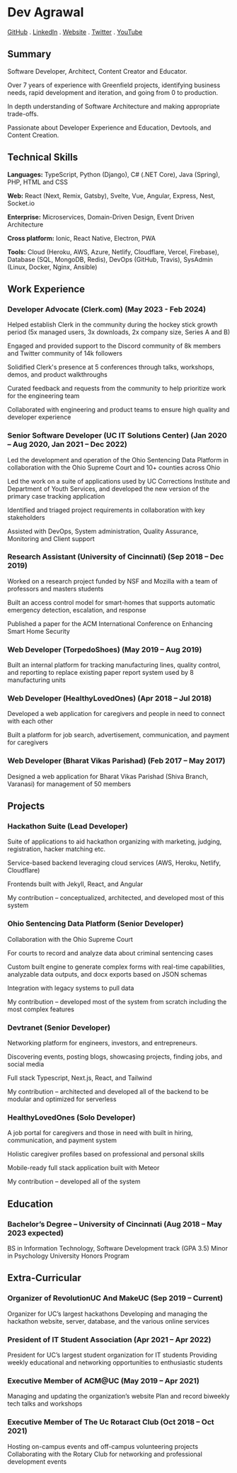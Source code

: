 # Dev Agrawal

[GitHub](https://github.com/devagrawal09) .
[LinkedIn](https://www.linkedin.com/in/dev-agr) .
[Website](https://devagr.me) .
[Twitter](https://twitter.com/devagrawal09) .
[YouTube](https://youtube.com/@devagr)

## Summary

Software Developer, Architect, Content Creator and Educator.

Over 7 years of experience with Greenfield projects, identifying business needs, rapid development and iteration, and going from 0 to production.

In depth understanding of Software Architecture and making appropriate trade-offs.

Passionate about Developer Experience and Education, Devtools, and Content Creation.

## Technical Skills

**Languages:** TypeScript, Python (Django), C# (.NET Core), Java (Spring), PHP, HTML and CSS

**Web:** React (Next, Remix, Gatsby), Svelte, Vue, Angular, Express, Nest, Socket.io

**Enterprise:** Microservices, Domain-Driven Design, Event Driven Architecture

**Cross platform:** Ionic, React Native, Electron, PWA

**Tools:** Cloud (Heroku, AWS, Azure, Netlify, Cloudflare, Vercel, Firebase), Database (SQL, MongoDB, Redis), DevOps (GitHub, Travis), SysAdmin (Linux, Docker, Nginx, Ansible)

## Work Experience

### Developer Advocate (Clerk.com) (May 2023 - Feb 2024)

Helped establish Clerk in the community during the hockey stick growth period (5x managed users, 3x downloads, 2x company size, Series A and B)

Engaged and provided support to the Discord community of 8k members and Twitter community of 14k followers

Solidified Clerk's presence at 5 conferences through talks, workshops, demos, and product walkthroughs

Curated feedback and requests from the community to help prioritize work for the engineering team

Collaborated with engineering and product teams to ensure high quality and developer experience

### Senior Software Developer (UC IT Solutions Center) (Jan 2020 – Aug 2020, Jan 2021 – Dec 2022)

Led the development and operation of the Ohio Sentencing Data Platform in collaboration with the Ohio Supreme Court and 10+ counties across Ohio

Led the work on a suite of applications used by UC Corrections Institute and Department of Youth Services, and developed the new version of the primary case tracking application

Identified and triaged project requirements in collaboration with key stakeholders

Assisted with DevOps, System administration, Quality Assurance, Monitoring and Client support

### Research Assistant (University of Cincinnati) (Sep 2018 – Dec 2019)

Worked on a research project funded by NSF and Mozilla with a team of professors and masters students

Built an access control model for smart-homes that supports automatic emergency detection, escalation, and response

Published a paper for the ACM International Conference on Enhancing Smart Home Security

### Web Developer (TorpedoShoes) (May 2019 – Aug 2019)

Built an internal platform for tracking manufacturing lines, quality control, and reporting to replace existing paper report system used by 8 manufacturing units

### Web Developer (HealthyLovedOnes) (Apr 2018 – Jul 2018)

Developed a web application for caregivers and people in need to connect with each other

Built a platform for job search, advertisement, communication, and payment for caregivers

### Web Developer (Bharat Vikas Parishad) (Feb 2017 – May 2017)

Designed a web application for Bharat Vikas Parishad (Shiva Branch, Varanasi) for management of 50 members

## Projects

### Hackathon Suite (Lead Developer)

Suite of applications to aid hackathon organizing with marketing, judging, registration, hacker matching etc.

Service-based backend leveraging cloud services (AWS, Heroku, Netlify, Cloudflare)

Frontends built with Jekyll, React, and Angular

My contribution – conceptualized, architected, and developed most of this system

### Ohio Sentencing Data Platform (Senior Developer)

Collaboration with the Ohio Supreme Court

For courts to record and analyze data about criminal sentencing cases

Custom built engine to generate complex forms with real-time capabilities, analyzable data outputs, and docx exports based on JSON schemas

Integration with legacy systems to pull data

My contribution – developed most of the system from scratch including the most complex features

### Devtranet (Senior Developer)

Networking platform for engineers, investors, and entrepreneurs.

Discovering events, posting blogs, showcasing projects, finding jobs, and social media

Full stack Typescript, Next.js, React, and Tailwind

My contribution – architected and developed all of the backend to be modular and optimized for serverless

### HealthyLovedOnes (Solo Developer)

A job portal for caregivers and those in need with built in hiring, communication, and payment system

Holistic caregiver profiles based on professional and personal skills

Mobile-ready full stack application built with Meteor

My contribution – developed all of the system

## Education

### Bachelor’s Degree – University of Cincinnati (Aug 2018 – May 2023 expected)

BS in Information Technology, Software Development track (GPA 3.5)
Minor in Psychology
University Honors Program

## Extra-Curricular

### Organizer of RevolutionUC And MakeUC (Sep 2019 – Current)

Organizer for UC’s largest hackathons
Developing and managing the hackathon website, server, database, and the various online services

### President of IT Student Association (Apr 2021 – Apr 2022)

President for UC’s largest student organization for IT students
Providing weekly educational and networking opportunities to enthusiastic students

### Executive Member of ACM@UC (May 2019 – Apr 2021)

Managing and updating the organization’s website
Plan and record biweekly tech talks and workshops

### Executive Member of The Uc Rotaract Club (Oct 2018 – Oct 2021)

Hosting on-campus events and off-campus volunteering projects
Collaborating with the Rotary Club for networking and professional development events
